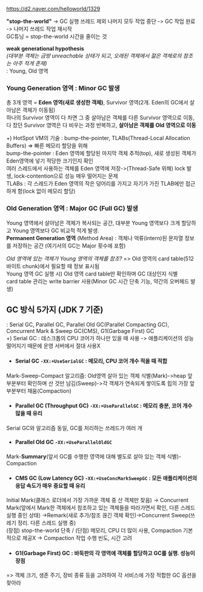 https://d2.naver.com/helloworld/1329  
  
**"stop-the-world"** -> GC 실행 쓰레드 제외 나머지 모두 작업 중단 -> GC 작업 완료 -> 나머지 쓰레드 작업 재시작  
GC튜닝 = stop-the-world 시간을 줄이는 것  
  
**weak generational hypothesis**  
*(대부분 객체는 금방 unreachable 상태가 되고, 오래된 객체에서 젊은 객체로의 참조는 아주 적게 존재)*  
: Young, Old 영역  
### Young Generation 영역 : Minor GC 발생  
총 3개 영역 = **Eden 영역(새로 생성한 객체)**, Survivor 영역(2개. Eden의 GC에서 살아남은 객체가 이동됨)  
하나의 Survivor 영역이 다 차면 그 중 살아남은 객체를 다른 Survivor 영역으로 이동, 다 찼던 Survivor 영역은 다 비우는 과정 반복하고, **살아남은 객체를 Old 영역으로 이동**  
  
+) HotSpot VM의 기술 : bump-the-pointer, TLABs(Thread-Local Allocation Buffers) => 빠른 메모리 할당을 위해    
bump-the-pointer : Eden 영역에 할당된 마지막 객체 추적(top), 새로 생성된 객체가 Eden영역에 넣기 적당한 크기인지 확인  
여러 스레드에서 사용하는 객체를 Eden 영역에 저장->(Thread-Safe 위해) lock 발생, lock-contention으로 성능 매우 떨어지는 문제  
TLABs : 각 스레드가 Eden 영역의 작은 덩어리를 가지고 자기가 가진 TLAB에만 접근하게 함(lock 없이 메모리 할당)  

### Old Generation 영역 : Major GC (Full GC) 발생
Young 영역에서 살아남은 객체가 복사되는 공간, 대부분 Young 영역보다 크게 할당하고 Young 영역보다 GC 비교적 적게 발생.  
**Permanent Generation 영역** (Method Area) : 객체나 억류(intern)된 문자열 정보를 저장하는 공간 (여기서의 GC는 Major 횟수에 포함)  
  
*Old 영역에 있는 객체가 Young 영역의 객체를 참조?* => Old 영역의 card table(512바이트 chunk)에서 필요할 때 정보 표시됨  
Young 영역 GC 실행 시) Old 영역 card table만 확인하며 GC 대상인지 식별  
card table 관리는 write barrier 사용(Minor GC 시간 단축 기능, 약간의 오버헤드 발생)  
  
## GC 방식 5가지 (JDK 7 기준)
: Serial GC, Parallel GC, Parallel Old GC(Parallel Compacting GC), Concurrent Mark & Sweep GC(CMS), G1(Garbage First) GC  
+) Serial GC : 데스크톱의 CPU 코어가 하나만 있을 때 사용 ->  애플리케이션의 성능 떨어지기 때문에 운영 서버에서 절대 사용X  
* #### Serial GC ```-XX:+UseSerialGC``` : 메모리, CPU 코어 개수 적을 때 적합    
Mark-Sweep-Compact 알고리즘: Old영역 살아 있는 객체 식별(Mark)->heap 앞 부분부터 확인하며 산 것만 남김(Sweep)->각 객체가 연속되게 쌓이도록 힙의 가장 앞 부분부터 채움(Compaction)  
* #### Parallel GC (Throughput GC) ```-XX:+UseParallelGC``` : 메모리 충분, 코어 개수 많을 때 유리  
Serial GC와 알고리즘 동일, GC를 처리하는 쓰레드가 여러 개  
* #### Parallel Old GC ```-XX:+UseParallelOldGC```  
Mark-**Summary**(앞서 GC를 수행한 영역에 대해 별도로 살아 있는 객체 식별)-Compaction  
* #### CMS GC (Low Latency GC) ```-XX:+UseConcMarkSweepGC``` : 모든 애플리케이션의 응답 속도가 매우 중요할 때 유리  
Initial Mark(클래스 로더에서 가장 가까운 객체 중 산 객체만 찾음) -> Concurrent Mark(앞에서 Mark한 객체에서 참조하고 있는 객체들을 따라가면서 확인, 다른 스레드 실행 중인 상태) ->Remark(새로 추가/참조 끊긴 객체 확인)->Concurrent Sweep(쓰레기 정리. 다른 스레드 실행 중)     
(장점) stop-the-world 단축 / (단점) 메모리, CPU 더 많이 사용, Compaction 기본적으로 제공X -> Compaction 작업 수행 빈도, 시간 고려  
* #### G1(Garbage First) GC : 바둑판의 각 영역에 객체를 할당하고 GC를 실행. 성능이 장점  
    
=> 객체 크기, 생존 주기, 장비 종류 등을 고려하여 각 서비스에 가장 적합한 GC 옵션을 찾아라  
